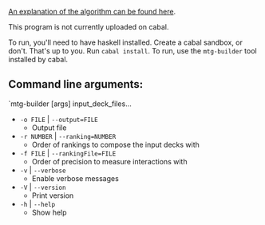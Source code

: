 [An explanation of the algorithm can be found here](https://elvishjerricco.wordpress.com/2015/09/24/generating-magic-decks-using-deck-building-strategies/).

This program is not currently uploaded on cabal.

To run, you'll need to have haskell installed. Create a cabal sandbox, or don't. That's up to you. Run `cabal install`. To run, use the `mtg-builder` tool installed by cabal.

Command line arguments:
---

`mtg-builder [args] input_deck_files...

* `-o FILE` | `--output=FILE`
    * Output file
* `-r NUMBER` | `--ranking=NUMBER`
    * Order of rankings to compose the input decks with
* `-f FILE` | `--rankingFile=FILE`
    * Order of precision to measure interactions with
* `-v` | `--verbose`
    * Enable verbose messages
* `-V` | `--version`
    * Print version
* `-h` | `--help`
    * Show help